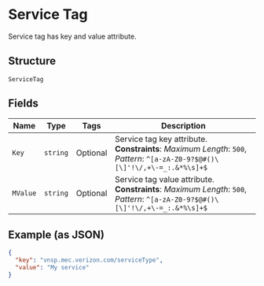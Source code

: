 
# Service Tag

Service tag has key and value attribute.

## Structure

`ServiceTag`

## Fields

| Name | Type | Tags | Description |
|  --- | --- | --- | --- |
| `Key` | `string` | Optional | Service tag key attribute.<br>**Constraints**: *Maximum Length*: `500`, *Pattern*: `^[a-zA-Z0-9?$@#()\[\]'!\/,+\-=_:.&*%\s]+$` |
| `MValue` | `string` | Optional | Service tag value attribute.<br>**Constraints**: *Maximum Length*: `500`, *Pattern*: `^[a-zA-Z0-9?$@#()\[\]'!\/,+\-=_:.&*%\s]+$` |

## Example (as JSON)

```json
{
  "key": "vnsp.mec.verizon.com/serviceType",
  "value": "My service"
}
```

